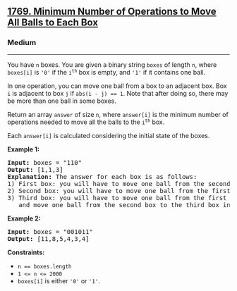 <h2><a href="https://leetcode.com/problems/minimum-number-of-operations-to-move-all-balls-to-each-box">1769. Minimum Number of Operations to Move All Balls to Each Box</a></h2>
<h3>Medium</h3>
<hr>
<p>You have <code>n</code> boxes. You are given a binary string <code>boxes</code> of length <code>n</code>, where <code>boxes[i]</code> is <code>'0'</code> if the <code>i<sup>th</sup></code> box is empty, and <code>'1'</code> if it contains one ball.</p>

<p>In one operation, you can move one ball from a box to an adjacent box. Box <code>i</code> is adjacent to box <code>j</code> if <code>abs(i - j) == 1</code>. Note that after doing so, there may be more than one ball in some boxes.</p>

<p>Return an array <code>answer</code> of size <code>n</code>, where <code>answer[i]</code> is the minimum number of operations needed to move all the balls to the <code>i<sup>th</sup></code> box.</p>

<p>Each <code>answer[i]</code> is calculated considering the initial state of the boxes.</p>

<p><strong>Example 1:</strong></p>
<pre>
<strong>Input:</strong> boxes = "110"
<strong>Output:</strong> [1,1,3]
<strong>Explanation:</strong> The answer for each box is as follows:
1) First box: you will have to move one ball from the second box to the first box in one operation.
2) Second box: you will have to move one ball from the first box to the second box in one operation.
3) Third box: you will have to move one ball from the first box to the third box in two operations, 
   and move one ball from the second box to the third box in one operation.
</pre>

<p><strong>Example 2:</strong></p>
<pre>
<strong>Input:</strong> boxes = "001011"
<strong>Output:</strong> [11,8,5,4,3,4]
</pre>

<p><strong>Constraints:</strong></p>
<ul>
<li><code>n == boxes.length</code></li>
<li><code>1 <= n <= 2000</code></li>
<li><code>boxes[i]</code> is either <code>'0'</code> or <code>'1'</code>.</li>
</ul>
